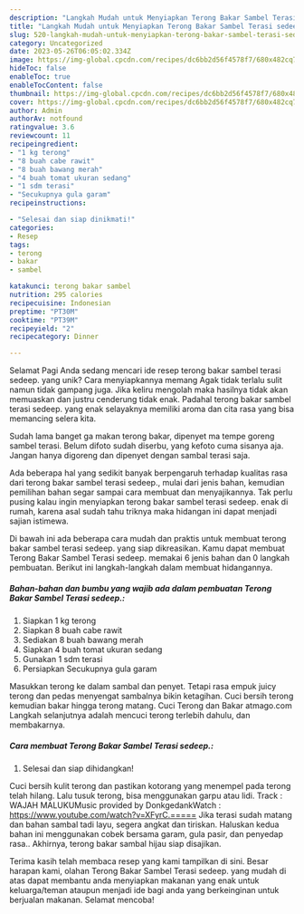 ```yaml
---
description: "Langkah Mudah untuk Menyiapkan Terong Bakar Sambel Terasi sedeep. yang Enak, Sempurna"
title: "Langkah Mudah untuk Menyiapkan Terong Bakar Sambel Terasi sedeep. yang Enak, Sempurna"
slug: 520-langkah-mudah-untuk-menyiapkan-terong-bakar-sambel-terasi-sedeep-yang-enak-sempurna
category: Uncategorized
date: 2023-05-26T06:05:02.334Z
image: https://img-global.cpcdn.com/recipes/dc6bb2d56f4578f7/680x482cq70/terong-bakar-sambel-terasi-sedeep-foto-resep-utama.jpg
hideToc: false
enableToc: true
enableTocContent: false
thumbnail: https://img-global.cpcdn.com/recipes/dc6bb2d56f4578f7/680x482cq70/terong-bakar-sambel-terasi-sedeep-foto-resep-utama.jpg
cover: https://img-global.cpcdn.com/recipes/dc6bb2d56f4578f7/680x482cq70/terong-bakar-sambel-terasi-sedeep-foto-resep-utama.jpg
author: Admin
authorAv: notfound
ratingvalue: 3.6
reviewcount: 11
recipeingredient:
- "1 kg terong"
- "8 buah cabe rawit"
- "8 buah bawang merah"
- "4 buah tomat ukuran sedang"
- "1 sdm terasi"
- "Secukupnya gula garam"
recipeinstructions:

- "Selesai dan siap dinikmati!"
categories:
- Resep
tags:
- terong
- bakar
- sambel

katakunci: terong bakar sambel 
nutrition: 295 calories
recipecuisine: Indonesian
preptime: "PT30M"
cooktime: "PT39M"
recipeyield: "2"
recipecategory: Dinner

---
```



Selamat Pagi Anda sedang mencari ide resep terong bakar sambel terasi sedeep. yang unik? Cara menyiapkannya memang Agak tidak terlalu sulit namun tidak gampang juga. Jika keliru mengolah maka hasilnya tidak akan memuaskan dan justru cenderung tidak enak. Padahal terong bakar sambel terasi sedeep. yang enak selayaknya memiliki aroma dan cita rasa yang bisa memancing selera kita.


Sudah lama banget ga makan terong bakar, dipenyet ma tempe goreng sambel terasi. Belum difoto sudah diserbu, yang kefoto cuma sisanya aja. Jangan hanya digoreng dan dipenyet dengan sambal terasi saja.

Ada beberapa hal yang sedikit banyak berpengaruh terhadap kualitas rasa dari terong bakar sambel terasi sedeep., mulai dari jenis bahan, kemudian pemilihan bahan segar sampai cara membuat dan menyajikannya. Tak perlu pusing kalau ingin menyiapkan terong bakar sambel terasi sedeep. enak di rumah, karena asal sudah tahu triknya maka hidangan ini dapat menjadi sajian istimewa.


Di bawah ini ada beberapa cara mudah dan praktis untuk membuat terong bakar sambel terasi sedeep. yang siap dikreasikan. Kamu dapat membuat Terong Bakar Sambel Terasi sedeep. memakai 6 jenis bahan dan 0 langkah pembuatan. Berikut ini langkah-langkah dalam membuat hidangannya.

<!--inarticleads1-->

##### Bahan-bahan dan bumbu yang wajib ada dalam pembuatan Terong Bakar Sambel Terasi sedeep.:

1. Siapkan 1 kg terong
1. Siapkan 8 buah cabe rawit
1. Sediakan 8 buah bawang merah
1. Siapkan 4 buah tomat ukuran sedang
1. Gunakan 1 sdm terasi
1. Persiapkan Secukupnya gula garam


Masukkan terong ke dalam sambal dan penyet. Tetapi rasa empuk juicy terong dan pedas menyengat sambalnya bikin ketagihan. Cuci bersih terong kemudian bakar hingga terong matang. Cuci Terong dan Bakar atmago.com Langkah selanjutnya adalah mencuci terong terlebih dahulu, dan membakarnya. 

<!--inarticleads2-->

##### Cara membuat Terong Bakar Sambel Terasi sedeep.:


1. Selesai dan siap dihidangkan!

Cuci bersih kulit terong dan pastikan kotorang yang menempel pada terong telah hilang. Lalu tusuk terong, bisa menggunakan garpu atau lidi. Track : WAJAH MALUKUMusic provided by DonkgedankWatch : https://www.youtube.com/watch?v=XFyrC.===== Jika terasi sudah matang dan bahan sambal tadi layu, segera angkat dan tiriskan. Haluskan kedua bahan ini menggunakan cobek bersama garam, gula pasir, dan penyedap rasa.. Akhirnya, terong bakar sambal hijau siap disajikan. 

Terima kasih telah membaca resep yang kami tampilkan di sini. Besar harapan kami, olahan Terong Bakar Sambel Terasi sedeep. yang mudah di atas dapat membantu anda menyiapkan makanan yang enak untuk keluarga/teman ataupun menjadi ide bagi anda yang berkeinginan untuk berjualan makanan. Selamat mencoba!

